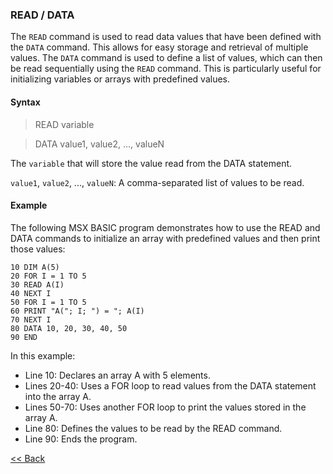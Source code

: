 ### READ / DATA

The `READ` command is used to read data values that have been defined with the `DATA` command. This allows for easy storage and retrieval of multiple values. The `DATA` command is used to define a list of values, which can then be read sequentially using the `READ` command. This is particularly useful for initializing variables or arrays with predefined values.

#### Syntax
>READ variable

>DATA value1, value2, ..., valueN

The `variable` that will store the value read from the DATA statement.

`value1`, `value2`, ..., `valueN`: 
A comma-separated list of values to be read.

#### Example
The following MSX BASIC program demonstrates how to use the READ and DATA commands to initialize an array with predefined values and then print those values:

```basic
10 DIM A(5)
20 FOR I = 1 TO 5
30 READ A(I)
40 NEXT I
50 FOR I = 1 TO 5
60 PRINT "A("; I; ") = "; A(I)
70 NEXT I
80 DATA 10, 20, 30, 40, 50
90 END
```

In this example:

- Line 10: Declares an array A with 5 elements.
- Lines 20-40: Uses a FOR loop to read values from the DATA statement into the array A.
- Lines 50-70: Uses another FOR loop to print the values stored in the array A.
- Line 80: Defines the values to be read by the READ command.
- Line 90: Ends the program.

[<< Back](./index.md)